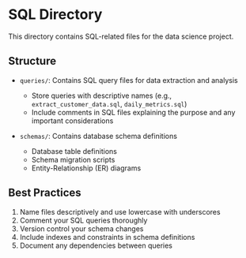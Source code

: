 # SQL Directory

This directory contains SQL-related files for the data science project.

## Structure

- `queries/`: Contains SQL query files for data extraction and analysis
  - Store queries with descriptive names (e.g., `extract_customer_data.sql`, `daily_metrics.sql`)
  - Include comments in SQL files explaining the purpose and any important considerations

- `schemas/`: Contains database schema definitions
  - Database table definitions
  - Schema migration scripts
  - Entity-Relationship (ER) diagrams

## Best Practices

1. Name files descriptively and use lowercase with underscores
2. Comment your SQL queries thoroughly
3. Version control your schema changes
4. Include indexes and constraints in schema definitions
5. Document any dependencies between queries 